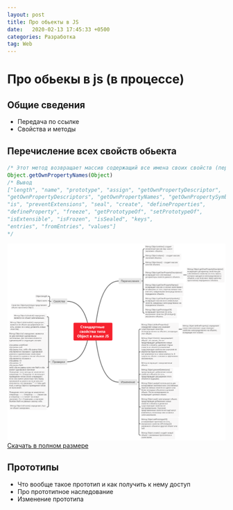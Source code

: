 ```yaml
---
layout: post
title: Про обьекты в JS
date:   2020-02-13 17:45:33 +0500
categories: Разработка
tag: Web
---
```

# Про обьекы в js (в процессе)

## Общие сведения
- Передача по ссылке
- Свойства и методы

## Перечисление всех свойств обьекта

```js
/* Этот метод возвращает массив содержащий все имена своих свойств (перечисляемых и неперечисляемых) объекта */
Object.getOwnPropertyNames(Object) 
/* Вывод
["length", "name", "prototype", "assign", "getOwnPropertyDescriptor", 
"getOwnPropertyDescriptors", "getOwnPropertyNames", "getOwnPropertySymbols", 
"is", "preventExtensions", "seal", "create", "defineProperties",
"defineProperty", "freeze", "getPrototypeOf", "setPrototypeOf", 
"isExtensible", "isFrozen", "isSealed", "keys",
"entries", "fromEntries", "values"]
*/
```

![Mind map всех свойств обьекта](/assets/images/js-object.png)
<a href="/assets/images/js-object.png" download>
  Скачать в полном размере
</a>

## Прототипы
- Что вообще такое прототип и как получить к нему доступ
- Про прототипное наследование
- Изменение прототипа
